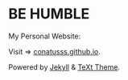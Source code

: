 # BE HUMBLE

My Personal Website:

Visit => [conatusss.github.io](https://conatusss.github.io).

Powered by [Jekyll](http://jekyllrb.com/) & [TeXt Theme](https://github.com/kitian616/jekyll-TeXt-theme).
